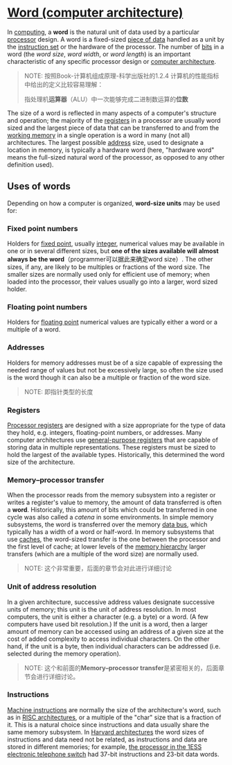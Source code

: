 # [Word (computer architecture)](https://en.wikipedia.org/wiki/Word_(computer_architecture))

In [computing](https://en.wikipedia.org/wiki/Computing), a **word** is the natural unit of data used by a particular [processor](https://en.wikipedia.org/wiki/Central_processing_unit) design. A word is a fixed-sized [piece of data](https://en.wikipedia.org/wiki/Data_(computing)) handled as a unit by the [instruction set](https://en.wikipedia.org/wiki/Instruction_set) or the hardware of the processor. The number of [bits](https://en.wikipedia.org/wiki/Bit) in a word (the *word size*, *word width*, or *word length*) is an important characteristic of any specific processor design or [computer architecture](https://en.wikipedia.org/wiki/Computer_architecture).

> NOTE: 按照Book-计算机组成原理-科学出版社的1.2.4 计算机的性能指标 中给出的定义比较容易理解：
>
> 指处理机**运算器**（ALU）中一次能够完成二进制数运算的**位数**

The size of a word is reflected in many aspects of a computer's structure and operation; the majority of the [registers](https://en.wikipedia.org/wiki/Processor_register) in a processor are usually word sized and the largest piece of data that can be transferred to and from the [working memory](https://en.wikipedia.org/wiki/Computer_memory) in a single operation is a word in many (not all) architectures. The largest possible [address](https://en.wikipedia.org/wiki/Memory_address) size, used to designate a location in memory, is typically a hardware word (here, "hardware word" means the full-sized natural word of the processor, as opposed to any other definition used).

## Uses of words

Depending on how a computer is organized, **word-size units** may be used for:

### **Fixed point numbers**

Holders for [fixed point](https://en.wikipedia.org/wiki/Fixed-point_arithmetic), usually [integer](https://en.wikipedia.org/wiki/Integer_(computer_science)), numerical values may be available in one or in several different sizes, but **one of the sizes available will almost always be the word**（programmer可以据此来确定word size）. The other sizes, if any, are likely to be multiples or fractions of the word size. The smaller sizes are normally used only for efficient use of memory; when loaded into the processor, their values usually go into a larger, word sized holder.

### **Floating point numbers**

Holders for [floating point](https://en.wikipedia.org/wiki/Floating_point) numerical values are typically either a word or a multiple of a word.

### **Addresses**

Holders for memory addresses must be of a size capable of expressing the needed range of values but not be excessively large, so often the size used is the word though it can also be a multiple or fraction of the word size.

> NOTE: 即指针类型的长度

### **Registers**

[Processor registers](https://en.wikipedia.org/wiki/Processor_register) are designed with a size appropriate for the type of data they hold, e.g. integers, floating-point numbers, or addresses. Many computer architectures use [general-purpose registers](https://en.wikipedia.org/wiki/General_purpose_register) that are capable of storing data in multiple representations. These registers must be sized to hold the largest of the available types. Historically, this determined the word size of the architecture.

### **Memory–processor transfer**

When the processor reads from the memory subsystem into a register or writes a register's value to memory, the amount of data transferred is often a **word**. Historically, this amount of bits which could be transferred in one cycle was also called a *catena* in some environments. In simple memory subsystems, the word is transferred over the memory [data bus](https://en.wikipedia.org/wiki/Bus_(computing)), which typically has a width of a word or half-word. In memory subsystems that use [caches](https://en.wikipedia.org/wiki/CPU_cache), the word-sized transfer is the one between the processor and the first level of cache; at lower levels of the [memory hierarchy](https://en.wikipedia.org/wiki/Memory_hierarchy) larger transfers (which are a multiple of the word size) are normally used.

> NOTE: 这个非常重要，后面的章节会对此进行详细讨论

### **Unit of address resolution**

In a given architecture, successive address values designate successive units of memory; this unit is the unit of address resolution. In most computers, the unit is either a character (e.g. a byte) or a word. (A few computers have used bit resolution.) If the unit is a word, then a larger amount of memory can be accessed using an address of a given size at the cost of added complexity to access individual characters. On the other hand, if the unit is a byte, then individual characters can be addressed (i.e. selected during the memory operation).

> NOTE: 这个和前面的**Memory–processor transfer**是紧密相关的，后面章节会进行详细讨论。

### **Instructions**

[Machine instructions](https://en.wikipedia.org/wiki/Machine_instruction) are normally the size of the architecture's word, such as in [RISC architectures](https://en.wikipedia.org/wiki/RISC_architectures), or a multiple of the "char" size that is a fraction of it. This is a natural choice since instructions and data usually share the same memory subsystem. In [Harvard architectures](https://en.wikipedia.org/wiki/Harvard_architecture) the word sizes of instructions and data need not be related, as instructions and data are stored in different memories; for example, [the processor in the 1ESS electronic telephone switch](https://en.wikipedia.org/wiki/1ESS_switch#1ESS_computer) had 37-bit instructions and 23-bit data words.




